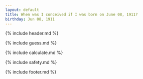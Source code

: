 ```yaml
---
layout: default
title: When was I conceived if I was born on June 08, 1911?
birthday: Jun 08, 1911
---
```


{% include header.md %}

{% include guess.md %}

{% include calculate.md %}

{% include safety.md %}

{% include footer.md %}



